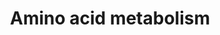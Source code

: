---
annotations:
- type: Pathway Ontology
  value: amino acid metabolic pathway
- type: Pathway Ontology
  value: amino acid metabolic pathway
- type: Pathway Ontology
  value: amino acid metabolic pathway
- type: Pathway Ontology
  value: amino acid metabolic pathway
authors:
- MartijnVanIersel
- MaintBot
- Mkutmon
- Egonw
- Eweitz
description: A complete overview of the metabolism of all 20 amino acids
last-edited: 2021-05-14
organisms:
- Mus musculus
redirect_from:
- /index.php/Pathway:WP662
- /instance/WP662
schema-jsonld:
- '@context': https://schema.org/
  '@id': https://wikipathways.github.io/pathways/WP662.html
  '@type': Dataset
  creator:
    '@type': Organization
    name: WikiPathways
  description: A complete overview of the metabolism of all 20 amino acids
  keywords:
  - Succinyl-CoA
  - glycolysis & gluconeogenesis
  - NADP
  - Mdh2
  - Dlst
  - Vars2
  - Trp-tRNA
  - Mpst
  - Auh
  - Ldh1
  - Ogdh
  - Ile-tRNA
  - Acetyl-CoA
  - methylmalonate semialdehyde
  - Ass1
  - Rars
  - hydroxy-proline
  - Th
  - OH-methylglutaryl-CoA
  - N-Formylkynurenine
  - Iars
  - Got2
  - Sdha
  - Methylacetoacetyl-CoA
  - oxo-isocaproate
  - Tyrosine
  - Aco2
  - Hdc
  - Arg1
  - Tpo
  - Tryptophan
  - Oat
  - Pdhx
  - Histamine
  - Suclg1
  - Serotonin
  - OH-isobutyryl-CoA
  - Thyroxine
  - mercaptopyruvate
  - Gss
  - Methionine
  - Gsr
  - Malate
  - Gftcd
  - Tat
  - Fumarate
  - carbamoyl-P
  - Pycs
  - Ddc
  - Creatine P
  - Fatty acid metabolism
  - Sms
  - Ehhadh
  - Phenylalanine
  - Fah
  - Glud
  - Methylbutyryl-CoA
  - Glucose
  - Arginino-succinate
  - Lars2
  - Asns
  - Imidazole acetaldehyde
  - Methylcrotonyl-CoA
  - Red. Glutathione
  - Hmgcs2
  - Aldh7a1
  - Pck1
  - pdhp
  - Asparagine
  - phtRNAs
  - Citrate
  - B-OH-butyrate
  - CPS
  - Adh1
  - Met-tRNA
  - Cysteine
  - Arg-tRNA
  - Mccc1
  - Acadm
  - Tdo2
  - Prodh
  - Leu-tRNA
  - Gclc
  - Ox. glutathione
  - Odc
  - Tiglyl-CoA
  - pyrroline carboxylate
  - P-enolpyruvate
  - Epinephrine
  - Acly
  - Aspartate
  - Spermidine
  - homogentisate
  - Mdh1
  - Phe-tRNA
  - Alanine
  - Cs
  - Glutamate
  - Ala-tRNA
  - Ornithine
  - Acaa1
  - Eprs
  - Isovaleryl-CoA
  - 2-oxo-glutarate
  - Leucine
  - Pnmt
  - glutamyl-cysteine
  - Citrulline
  - Asl
  - Gpt
  - Dihydro-orotate
  - OH-isovaleryl-CoA
  - valine
  - Val-tRNA
  - Sds
  - Cad
  - Putrescine
  - P4ha2
  - Pyruvate
  - Oxaloacetate
  - Spermine
  - Histidine
  - Dbh
  - isocitrate
  - Pdk4
  - Melanin
  - Urea
  - Isoleucine
  - Pcx
  - Pycr1
  - Pdha1
  - HCO3
  - Dopamine
  - Acas2l
  - Hal
  - methylmalonyl-CoA
  - Aoc3
  - R-S-glutathione
  - isobutyryl-CoA
  - OH-indoleacetate
  - Maoa
  - Guanidinoacetate
  - Threonine
  - Gls
  - Tph1
  - Aldh1a1
  - Bhmt
  - Cth
  - Tyr-tRNA
  - Tryptamine
  - Adh5
  - Hadhsc
  - Aconitate
  - Sdhd
  - 5-OH-Trp
  - Bcat1
  - Glycine
  - Adh4
  - Adh7
  - OH-isobutyrate
  - Oxobutyrate
  - Propionyl-CoA
  - Dld
  - Pkm2
  - Arginine
  - Succinate
  - oxo-isovalerate
  - Lactate
  - G6Pase
  - Proline
  - Cystathionine
  - Ethanol
  - Methylglutaconyl-CoA
  - His-tRNA
  - Wars
  - Idh1
  - glutamate semialdehyde
  - Glns
  - Indoleacetate
  - Norepinephrine
  - Otc
  - Carbamoyl-aspartate
  - Guanidinoacetate P
  - Homocysteine
  - Got1
  - methylhistamine
  - Fh1
  - Hnmt
  - Glu-tRNA
  - Mars2
  - Methyl-OH-butyryl-CoA
  - methacrylyl-CoA
  - Glutamine
  - Cbs
  - Hibch
  - Serine
  - Hmgcl
  - Pdha1 ina
  - Indoleacetaldehyde
  - oxo-methyl-valerate
  - Arg2
  - Gst
  - glutamyl-P
  - Srm
  - Hibadh
  - Mut
  license: CC0
  name: Amino acid metabolism
seo: CreativeWork
title: Amino acid metabolism
wpid: WP662
---
